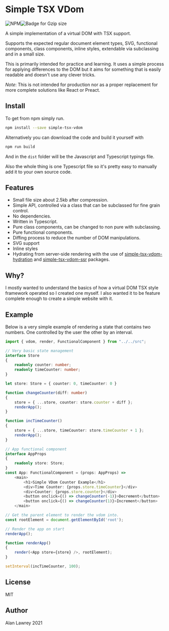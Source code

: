 # Simple TSX VDom
![NPM](https://badgen.net/npm/v/simple-tsx-vdom)![Badge for Gzip size](https://badgen.net/bundlephobia/minzip/simple-tsx-vdom)

A simple implementation of a virtual DOM with TSX support.

Supports the expected regular document element types, SVG, functional components, class components, inline styles, extendable via subclassing and in a small size.

This is primarily intended for practice and learning. It uses a simple process for applying differences to the DOM but it aims for something that is easily readable and doesn't use any clever tricks.

*Note*: This is not intended for production nor as a proper replacement for more complete solutions like React or Preact.

## Install
To get from npm simply run.
```sh
npm install --save simple-tsx-vdom
```

Alternatively you can download the code and build it yourself with
```sh
npm run build
```
And in the `dist` folder will be the Javascript and Typescript typings file.

Also the whole thing is one Typescript file so it's pretty easy to manually add it to your own source code.

## Features
- Small file size about 2.5kb after compression.
- Simple API, controlled via a class that can be subclassed for fine grain control.
- No dependencies.
- Written in Typescript.
- Pure class components, can be changed to non pure with subclassing.
- Pure functional components.
- Diffing process to reduce the number of DOM manipulations.
- SVG support
- Inline styles
- Hydrating from server-side rendering with the use of [simple-tsx-vdom-hydration](https://www.npmjs.com/package/simple-tsx-vdom-hydration) and [simple-tsx-vdom-ssr](https://www.npmjs.com/package/simple-tsx-vdom-ssr) packages.

## Why?
I mostly wanted to understand the basics of how a virtual DOM TSX style framework operated so I created one myself. I also wanted it to be feature complete enough to create a simple website with it.

## Example
Below is a very simple example of rendering a state that contains two numbers. One controlled by the user the other by an interval.

```typescript
import { vdom, render, FunctionalComponent } from "../../src";

// Very basic state management
interface Store
{
    readonly counter: number;
    readonly timeCounter: number;
}

let store: Store = { counter: 0, timeCounter: 0 }

function changeCounter(diff: number)
{
    store = { ...store, counter: store.counter + diff };
    renderApp();
}

function incTimeCounter()
{
    store = { ...store, timeCounter: store.timeCounter + 1 };
    renderApp();
}

// App functional component
interface AppProps
{
    readonly store: Store;
}
const App: FunctionalComponent = (props: AppProps) =>
    <main>
        <h1>Simple VDom Counter Example</h1>
        <div>Time Counter: {props.store.timeCounter}</div>
        <div>Counter: {props.store.counter}</div>
        <button onclick={() => changeCounter(-1)}>Decrement</button>
        <button onclick={() => changeCounter(1)}>Increment</button>
    </main>

// Get the parent element to render the vdom into.
const rootElement = document.getElementById('root');

// Render the app on start
renderApp();

function renderApp()
{
    render(<App store={store} />, rootElement);
}

setInterval(incTimeCounter, 100);
```

## License
MIT

## Author
Alan Lawrey 2021